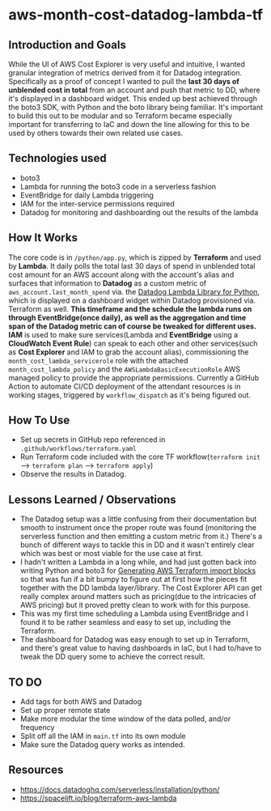 # aws-month-cost-datadog-lambda-tf

## Introduction and Goals

While the UI of AWS Cost Explorer is very useful and intuitive, I wanted granular integration of metrics derived from it for Datadog integration.
Specifically as a proof of concept I wanted to pull the **last 30 days of unblended cost in total** from an account and push that metric to DD, where it's displayed in a dashboard widget.
This ended up best achieved through the boto3 SDK, with Python and the boto library being familiar. It's important to build this out to be
modular and so Terraform became especially important for transferring to IaC and down the line allowing for this to be used by others towards
their own related use cases.

## Technologies used

- boto3
- Lambda for running the boto3 code in a serverless fashion
- EventBridge for daily Lambda triggering
- IAM for the inter-service permissions required
- Datadog for monitoring and dashboarding out the results of the lambda

## How It Works

The core code is in `/python/app.py`, which is zipped by **Terraform** and used by **Lambda**. It daily polls the total last 30 days of spend in unblended total cost amount for an AWS account along with the account's alias and surfaces that information to **Datadog** as a custom metric of `aws_account.last_month_spend` via. the [Datadog Lambda Library for Python](https://github.com/DataDog/datadog-lambda-python), which is displayed on a dashboard widget within Datadog provisioned via. Terraform as well.
**This timeframe and the schedule the lambda runs on through EventBridge(once daily), as well as the aggregation and time span of the Datadog metric can of course be tweaked for different uses.**
**IAM** is used to make sure services(Lambda and **EventBridge** using a **CloudWatch Event Rule**) can speak to each other and other services(such as **Cost Explorer** and IAM to grab the account alias), commissioning the `month_cost_lambda_servicerole` role with the attached `month_cost_lambda_policy` and the `AWSLambdaBasicExecutionRole` AWS managed policy to provide the appropriate permissions. Currently a GitHub Action to automate CI/CD deployment
of the attendant resources is in working stages, triggered by `workflow_dispatch` as it's being figured out.

## How To Use

- Set up secrets in GitHub repo referenced in `.github/workflows/terraform.yaml`
- Run Terraform code included with the core TF workflow(`terraform init` --> `terraform plan` --> `terraform apply`)
- Observe the results in Datadog.

## Lessons Learned / Observations

- The Datadog setup was a little confusing from their documentation but smooth to instrument once the proper route was found (monitoring the serverless
  function and then emitting a custom metric from it.) There's a bunch of different ways to tackle this in DD and it wasn't entirely clear which was best
  or most viable for the use case at first.
- I hadn't written a Lambda in a long while, and had just gotten back into writing Python and boto3 for [Generating AWS Terraform import blocks](https://github.com/EmilyBurak/generate-aws-tf-import-blocks) so that was fun if a bit bumpy to figure out at first how the pieces fit together with the DD lambda
  layer/library. The Cost Explorer API can get really complex around matters such as pricing(due to the intricacies of AWS pricing) but it proved pretty
  clean to work with for this purpose.
- This was my first time scheduling a Lambda using EventBridge and I found it to be rather seamless and easy to set up, including the Terraform.
- The dashboard for Datadog was easy enough to set up in Terraform, and there's great value to having dashboards in IaC, but I had to/have to tweak the DD query some to achieve the correct result.

## TO DO

- Add tags for both AWS and Datadog
- Set up proper remote state
- Make more modular the time window of the data polled, and/or frequency
- Split off all the IAM in `main.tf` into its own module
- Make sure the Datadog query works as intended.

## Resources

- https://docs.datadoghq.com/serverless/installation/python/
- https://spacelift.io/blog/terraform-aws-lambda
